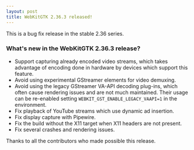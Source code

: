```yaml
---
layout: post
title: WebKitGTK 2.36.3 released!
---
```


This is a bug fix release in the stable 2.36 series.

### What's new in the WebKitGTK 2.36.3 release?

 - Support capturing already encoded video streams, which takes advantage
   of encoding done in hardware by devices which support this feature.
 - Avoid using experimental GStreamer elements for video demuxing.
 - Avoid using the legacy GStreamer VA-API decoding plug-ins, which often
   cause rendering issues and are not much maintained. Their usage can be
   re-enabled setting `WEBKIT_GST_ENABLE_LEGACY_VAAPI=1` in the environment.
 - Fix playback of YouTube streams which use dynamic ad insertion.
 - Fix display capture with Pipewire.
 - Fix the build without the X11 target when X11 headers are not present.
 - Fix several crashes and rendering issues.

Thanks to all the contributors who made possible this release.
